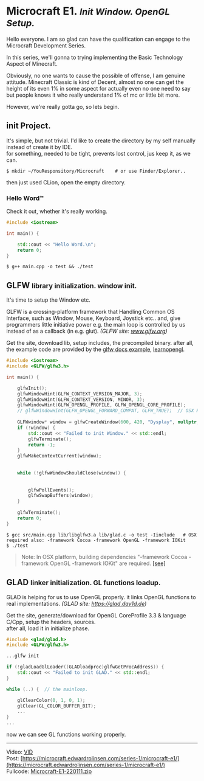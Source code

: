 
# Microcraft E1. <small>_Init Window. OpenGL Setup._</small>

Hello everyone. I am so glad can have the qualification can engage to the 
Microcraft Development Series.

In this series, we'll gonna to trying implementing the Basic Technology 
Aspect of Minecraft.

Obviously, no one wants to cause the possible of offense, I am genuine
attitude. Minecraft Classic is kind of Decent, almost no one can get the 
height of its even 1% in some aspect for actually even no one need to say
but people knows it who really understand 1% of mc or little bit more.

However, we're really gotta go, so lets begin.

## init Project.

It's simple, but not trivial. I'd like to create the directory by my self 
manually instead of create it by IDE.  
for something, needed to be tight, prevents lost control, jus keep it, as we can.

```shell
$ mkdir ~/YouResponsitory/Microcraft    # or use Finder/Explorer..
```

then just used CLion, open the empty directory.

### Hello Word™

Check it out, whether it's really working.

```cpp
#include <iostream>

int main() {

    std::cout << "Hello Word.\n";
    return 0;
}
```
```shell
$ g++ main.cpp -o test && ./test
```

## GLFW <small>library initialization. window init.</small>

It's time to setup the Window etc. 

GLFW is a crossing-platform framework that Handling Common OS Interface, such as
Window, Mouse, Keyboard, Joystick etc.. and, give programmers little initiative
power e.g. the main loop is controlled by us instead of as a callback (in e.g. glut).
_(GLFW site: www.glfw.org)_

Get the site, download lib, setup includes, the precompiled binary. after all, the 
example code are provided by the 
[glfw docs example](https://www.glfw.org/documentation.html#example-code), 
[learnopengl](https://learnopengl.com/Getting-started/Hello-Window).

```cpp
#include <iostream>
#include <GLFW/glfw3.h>

int main() {

    glfwInit();
    glfwWindowHint(GLFW_CONTEXT_VERSION_MAJOR, 3);
    glfwWindowHint(GLFW_CONTEXT_VERSION, MINOR, 3);
    glfwWindowHint(GLFW_OPENGL_PROFILE, GLFW_OPENGL_CORE_PROFILE);
    // glfwWindowHint(GLFW_OPENGL_FORWARD_COMPAT, GLFW_TRUE);  // OSX Required.
    
    GLFWwindow* window = glfwCreateWindow(600, 420, "Dysplay", nullptr, nullptr);
    if (!window) {
        std::cout << "Failed to init Window." << std::endl;
        glfwTerminate();
        return -1;
    }
    glfwMakeContextCurrent(window);
    
    
    while (!glfwWindowShouldClose(window)) {
    
        
        glfwPollEvents();
        glfwSwapBuffers(window);
    }
    
    glfwTerminate();
    return 0;
}
```
```shell
$ gcc src/main.cpp lib/libglfw3.a lib/glad.c -o test -Iinclude   # OSX required also: -framework Cocoa -framework OpenGL -framework IOKit
$ ./test
```
> Note: In OSX platform, building dependencies "-framework Cocoa -framework OpenGL -framework IOKit" are required. [[see]](https://www.glfw.org/docs/latest/build.html#build_link_osx)


## GLAD <small>linker initialization. GL functions loadup.</small>

GLAD is helping for us to use OpenGL properly. it links OpenGL functions to real implementations. 
_(GLAD site: https://glad.dav1d.de)_

Get the site, generate/download for OpenGL CoreProfile 3.3 & language C/Cpp, setup the headers, sources.  
after all, load it in initialize phase.

```cpp
#include <glad/glad.h>
#include <GLFW/glfw3.h>

...glfw init

if (!gladLoadGlLoader((GLADloadproc)glfwGetProcAddress)) {
    std::cout << "Failed to init GLAD." << std::endl;   
}

while (..) {  // the mainloop.

    glClearColor(0, 1, 0, 1);
    glClear(GL_COLOR_BUFFER_BIT);
    ...
}
...
```

now we can see GL functions working properly.





---

Video: [VID](https://www.youtube.com/watch?v=7sF6YGN4PTM)  
Post: [https://microcraft.edwardrolinsen.com/series-1/microcraft-e1/](https://microcraft.edwardrolinsen.com/series-1/microcraft-e1/)  
Fullcode: [Microcraft-E1-220111.zip](https://github.com/Dreamtowards/Microcraft/blob/main/archives/Microcraft-E1-220111.zip)  

<!--
<style>
h1,h2,h3,h4 { font-weight: bold; }
</style> 
-->